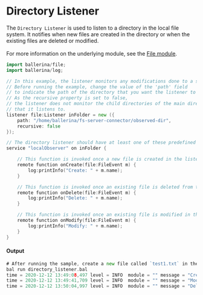 # Directory Listener

 The `Directory Listener` is used to listen to a directory in the local file system. 
 It notifies when new files are created in the directory or when the existing files are deleted or modified.<br/><br/>
 For more information on the underlying module, 
 see the [File module](https:docs.central.ballerina.io/ballerina/file/latest/).

```go
import ballerina/file;
import ballerina/log;

// In this example, the listener monitors any modifications done to a specific directory.
// Before running the example, change the value of the 'path' field 
// to indicate the path of the directory that you want the listener to monitor.
// As the recursive property is set to false,
// the listener does not monitor the child directories of the main directory
// that it listens to.
listener file:Listener inFolder = new ({
    path: "/home/ballerina/fs-server-connector/observed-dir",
    recursive: false
});

// The directory listener should have at least one of these predefined resources.
service "localObserver" on inFolder {

    // This function is invoked once a new file is created in the listening directory.
    remote function onCreate(file:FileEvent m) {
        log:printInfo("Create: " + m.name);
    }

    // This function is invoked once an existing file is deleted from the listening directory.
    remote function onDelete(file:FileEvent m) {
        log:printInfo("Delete: " + m.name);
    }

    // This function is invoked once an existing file is modified in the listening directory.
    remote function onModify(file:FileEvent m) {
        log:printInfo("Modify: " + m.name);
    }
}
```

#### Output

```go
# After running the sample, create a new file called `test1.txt` in the directory called `observed-dir`, modify it, and delete it.
bal run directory_listener.bal
time = 2020-12-12 13:49:08,497 level = INFO  module = "" message = "Create: /home/ballerina/fs-server-connector/observed-dir/test1.txt"
time = 2020-12-12 13:49:41,709 level = INFO  module = "" message = "Modify: /home/ballerina/fs-server-connector/observed-dir/test1.txt"
time = 2020-12-12 13:50:04,997 level = INFO  module = "" message = "Delete: /home/ballerina/fs-server-connector/observed-dir/test1.txt"
```